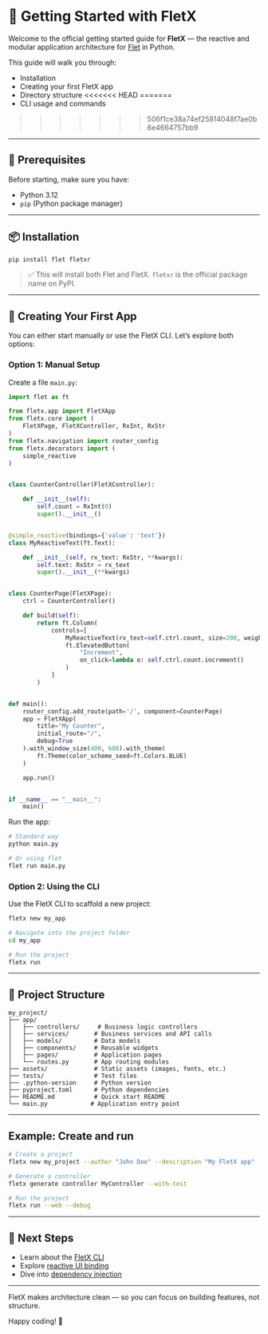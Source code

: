 # 🚀 Getting Started with FletX

Welcome to the official getting started guide for **FletX** — the reactive and modular application architecture for [Flet](https://flet.dev) in Python.

This guide will walk you through:

* Installation
* Creating your first FletX app
* Directory structure
<<<<<<< HEAD
=======
* CLI usage and commands
>>>>>>> 506f1ce38a74ef25814048f7ae0b6e4664757bb9

---

## 🧱 Prerequisites

Before starting, make sure you have:

* Python 3.12
* `pip` (Python package manager)

---

## 📦 Installation

```bash
pip install flet fletxr
```

> ✅ This will install both Flet and FletX. `fletxr` is the official package name on PyPI.

---

## 🧪 Creating Your First App

You can either start manually or use the FletX CLI. Let’s explore both options:

### Option 1: Manual Setup

Create a file `main.py`:

```python
import flet as ft

from fletx.app import FletXApp
from fletx.core import (
    FletXPage, FletXController, RxInt, RxStr
)
from fletx.navigation import router_config
from fletx.decorators import (
    simple_reactive
)


class CounterController(FletXController):

    def __init__(self):
        self.count = RxInt(0)
        super().__init__()


@simple_reactive(bindings={'value': 'text'})
class MyReactiveText(ft.Text):

    def __init__(self, rx_text: RxStr, **kwargs):
        self.text: RxStr = rx_text
        super().__init__(**kwargs)


class CounterPage(FletXPage):
    ctrl = CounterController()

    def build(self):
        return ft.Column(
            controls=[
                MyReactiveText(rx_text=self.ctrl.count, size=200, weight="bold"),
                ft.ElevatedButton(
                    "Increment",
                    on_click=lambda e: self.ctrl.count.increment()
                )
            ]
        )


def main():
    router_config.add_route(path='/', component=CounterPage)
    app = FletXApp(
        title="My Counter",
        initial_route="/",
        debug=True
    ).with_window_size(400, 600).with_theme(
        ft.Theme(color_scheme_seed=ft.Colors.BLUE)
    )

    app.run()


if __name__ == "__main__":
    main()
```

Run the app:

```bash
# Standard way
python main.py

# Or using flet
flet run main.py
```

### Option 2: Using the CLI

Use the FletX CLI to scaffold a new project:

```bash
fletx new my_app

# Navigate into the project folder
cd my_app

# Run the project
fletx run 
```

---

## 📁 Project Structure

```
my_project/
├── app/
│   ├── controllers/     # Business logic controllers
│   ├── services/       # Business services and API calls
│   ├── models/         # Data models
│   ├── components/     # Reusable widgets
│   ├── pages/          # Application pages
│   └── routes.py       # App routing modules
├── assets/             # Static assets (images, fonts, etc.)
├── tests/              # Test files
├── .python-version     # Python version
├── pyproject.toml      # Python dependencies
├── README.md           # Quick start README
└── main.py            # Application entry point
```

---


## Example: Create and run

```bash
# Create a project
fletx new my_project --author "John Doe" --description "My FletX app"

# Generate a controller
fletx generate controller MyController --with-test

# Run the project
fletx run --web --debug
```

---

## 🧠 Next Steps

* Learn about the [FletX CLI](fletx-cli.md)
* Explore [reactive UI binding](ui/reactivity.md)
* Dive into [dependency injection](guides/dependency-injection.md)

---

FletX makes architecture clean — so you can focus on building features, not structure.

Happy coding! 🚀
